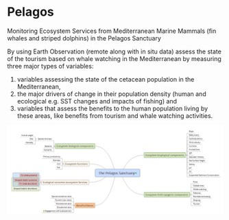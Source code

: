 # Pelagos
Monitoring Ecosystem Services from Mediterranean Marine Mammals (fin whales and striped dolphins) in the Pelagos Sanctuary

By using Earth Observation (remote along with in situ data) assess the state of the tourism based on whale watching in the Mediterranean by measuring three major types of variables: 

1. variables assessing the state of the cetacean population in the Mediterranean,  
2. the major drivers of change in their population density (human and ecological e.g. SST changes and impacts of fishing) and  
3. variables that assess the benefits to the human population living by these areas, like benefits from tourism and whale watching activities.

<a href="/documents/Storyline.JPG"><img src="/documents/Storyline.JPG"></a>


